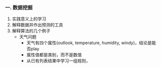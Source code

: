 ### 一. 数据挖掘
1. 实践意义上的学习
2. 解释数据并作出预测的工具
3. 解释算法的几个例子
	- 天气问题
		- 天气有四个属性(outlook, temperature, humidity, windy)，结论是能否play
		- 属性值都是类别，而不是数值
		- 从已有列表结果中学习一组规则，

